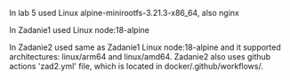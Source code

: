 In lab 5 used Linux alpine-minirootfs-3.21.3-x86_64, also nginx

In Zadanie1 used Linux node:18-alpine

In Zadanie2 used same as Zadanie1 Linux node:18-alpine and it supported architectures: linux/arm64 and linux/amd64.
Zadanie2 also uses github actions 'zad2.yml' file, which is located in docker/.github/workflows/.
